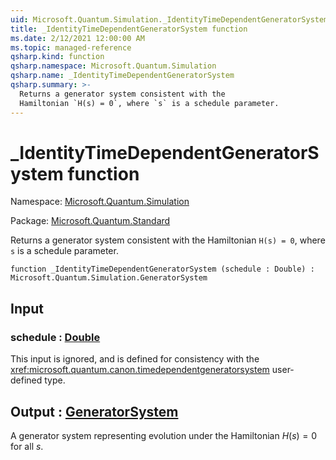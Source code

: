 ```yaml
---
uid: Microsoft.Quantum.Simulation._IdentityTimeDependentGeneratorSystem
title: _IdentityTimeDependentGeneratorSystem function
ms.date: 2/12/2021 12:00:00 AM
ms.topic: managed-reference
qsharp.kind: function
qsharp.namespace: Microsoft.Quantum.Simulation
qsharp.name: _IdentityTimeDependentGeneratorSystem
qsharp.summary: >-
  Returns a generator system consistent with the
  Hamiltonian `H(s) = 0`, where `s` is a schedule parameter.
---
```


# _IdentityTimeDependentGeneratorSystem function

Namespace: [Microsoft.Quantum.Simulation](xref:Microsoft.Quantum.Simulation)

Package: [Microsoft.Quantum.Standard](https://nuget.org/packages/Microsoft.Quantum.Standard)


Returns a generator system consistent with theHamiltonian `H(s) = 0`, where `s` is a schedule parameter.

```qsharp
function _IdentityTimeDependentGeneratorSystem (schedule : Double) : Microsoft.Quantum.Simulation.GeneratorSystem
```


## Input

### schedule : [Double](xref:microsoft.quantum.lang-ref.double)

This input is ignored, and is defined for consistency with the<xref:microsoft.quantum.canon.timedependentgeneratorsystem> user-defined type.



## Output : [GeneratorSystem](xref:Microsoft.Quantum.Simulation.GeneratorSystem)

A generator system representing evolution under the Hamiltonian$H(s) = 0$ for all $s$.